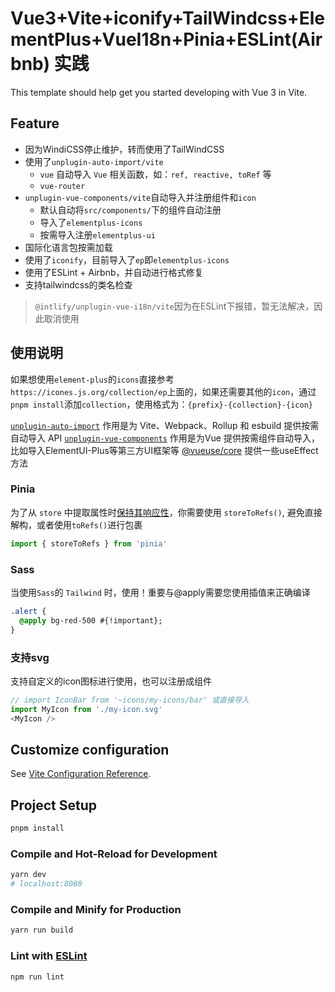 # Vue3+Vite+iconify+TailWindcss+ElementPlus+VueI18n+Pinia+ESLint(Airbnb) 实践

This template should help get you started developing with Vue 3 in Vite.


## Feature
* 因为WindiCSS停止维护，转而使用了TailWindCSS
* 使用了`unplugin-auto-import/vite`
  * `vue` 自动导入 `Vue` 相关函数，如：`ref, reactive, toRef` 等
  * `vue-router`
* `unplugin-vue-components/vite`自动导入并注册组件和`icon`
  * 默认自动将`src/components/`下的组件自动注册
  * 导入了`elementplus-icons`
  * 按需导入注册`elementplus-ui`
* 国际化语言包按需加载
* 使用了`iconify`，目前导入了`ep`即`elementplus-icons`
* 使用了ESLint + Airbnb，并自动进行格式修复
* 支持tailwindcss的类名检查

> `@intlify/unplugin-vue-i18n/vite`因为在ESLint下报错，暂无法解决，因此取消使用
## 使用说明
如果想使用`element-plus`的`icons`直接参考`https://icones.js.org/collection/ep`上面的，如果还需要其他的`icon`，通过`pnpm install`添加`collection`，使用格式为：`{prefix}-{collection}-{icon}`

[`unplugin-auto-import`](https://github.com/antfu/unplugin-auto-import#install) 作用是为 Vite、Webpack、Rollup 和 esbuild 提供按需自动导入 API
[`unplugin-vue-components`](https://github.com/antfu/unplugin-vue-components) 作用是为Vue 提供按需组件自动导入，比如导入ElementUI-Plus等第三方UI框架等
[@vueuse/core](https://github.com/vueuse/vueuse) 提供一些useEffect方法

### Pinia
为了从 `store` 中提取属性时[保持其响应性](https://pinia.vuejs.org/zh/core-concepts/)，你需要使用 `storeToRefs()`, 避免直接解构，或者使用`toRefs()`进行包裹
```js
import { storeToRefs } from 'pinia'
```

### Sass
当使用`Sass`的 `Tailwind` 时，使用！重要与@apply需要您使用插值来正确编译
```css
.alert {
  @apply bg-red-500 #{!important};
}
```


### 支持svg
支持自定义的icon图标进行使用，也可以注册成组件
```js
// import IconBar from '~icons/my-icons/bar' 或直接导入
import MyIcon from './my-icon.svg'
<MyIcon />
```

## Customize configuration

See [Vite Configuration Reference](https://vitejs.dev/config/).

## Project Setup

```sh
pnpm install
```

### Compile and Hot-Reload for Development

```sh
yarn dev
# localhost:8080
```

### Compile and Minify for Production

```sh
yarn run build
```

### Lint with [ESLint](https://eslint.org/)

```sh
npm run lint
```
